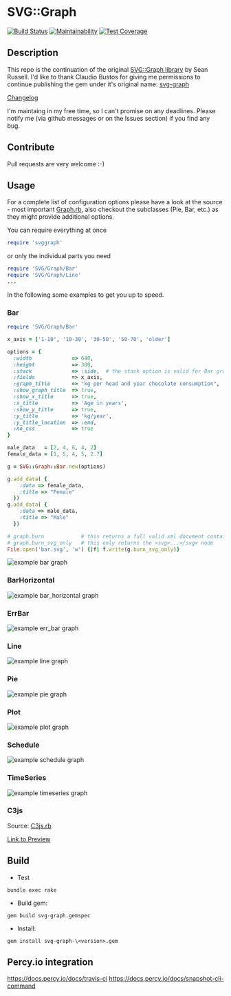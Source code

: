SVG::Graph
============

[![Build Status](https://travis-ci.com/lumean/svg-graph2.svg?branch=master)](https://travis-ci.com/lumean/svg-graph2)
[![Maintainability](https://api.codeclimate.com/v1/badges/0a2b2d977bb9a43f488a/maintainability)](https://codeclimate.com/github/lumean/svg-graph2/maintainability)
[![Test Coverage](https://api.codeclimate.com/v1/badges/0a2b2d977bb9a43f488a/test_coverage)](https://codeclimate.com/github/lumean/svg-graph2/test_coverage)

Description
-----------
This repo is the continuation of the original [SVG::Graph library](http://www.germane-software.com/software/SVG/SVG::Graph/) by Sean Russell. I'd like to thank Claudio Bustos for giving me permissions to continue publishing the gem under it's original name: [svg-graph](https://rubygems.org/gems/svg-graph)

[Changelog](../master/History.txt)

I'm maintaing in my free time, so I can't promise on any deadlines. Please notify me (via github messages or on the Issues section) if you find any bug.

Contribute
-----
Pull requests are very welcome :-)

Usage
-----

For a complete list of configuration options please have a look at the source - most important [Graph.rb](../master/lib/SVG/Graph/Graph.rb), also checkout the subclasses (Pie, Bar, etc.) as they might provide additional options.

You can require everything at once
```ruby
require 'svggraph'
```
or only the individual parts you need
```ruby
require 'SVG/Graph/Bar'
require 'SVG/Graph/Line'
...
```

In the following some examples to get you up to speed.

### Bar
```ruby
require 'SVG/Graph/Bar'

x_axis = ['1-10', '10-30', '30-50', '50-70', 'older']

options = {
  :width             => 640,
  :height            => 300,
  :stack             => :side,  # the stack option is valid for Bar graphs only
  :fields            => x_axis,
  :graph_title       => "kg per head and year chocolate consumption",
  :show_graph_title  => true,
  :show_x_title      => true,
  :x_title           => 'Age in years',
  :show_y_title      => true,
  :y_title           => 'kg/year',
  :y_title_location  => :end,
  :no_css            => true
}

male_data   = [2, 4, 6, 4, 2]
female_data = [1, 5, 4, 5, 2.7]

g = SVG::Graph::Bar.new(options)

g.add_data( {
    :data => female_data,
    :title => "Female"
  })
g.add_data( {
    :data => male_data,
    :title => "Male"
  })

# graph.burn            # this returns a full valid xml document containing the graph
# graph.burn_svg_only   # this only returns the <svg>...</svg> node
File.open('bar.svg', 'w') {|f| f.write(g.burn_svg_only)}
```
![example bar graph](https://cdn.rawgit.com/lumean/svg-graph2/master/examples/bar.svg)

### BarHorizontal

![example bar_horizontal graph](https://cdn.rawgit.com/lumean/svg-graph2/master/examples/bar_horizontal.svg)

### ErrBar

![example err_bar graph](https://cdn.rawgit.com/lumean/svg-graph2/master/examples/err_bar.svg)

### Line

![example line graph](https://cdn.rawgit.com/lumean/svg-graph2/master/examples/line.svg)

### Pie

![example pie graph](https://cdn.rawgit.com/lumean/svg-graph2/master/examples/pie.svg)

### Plot

![example plot graph](https://cdn.rawgit.com/lumean/svg-graph2/master/examples/plot.svg)

### Schedule

![example schedule graph](https://cdn.rawgit.com/lumean/svg-graph2/master/examples/schedule.svg)

### TimeSeries

![example timeseries graph](https://cdn.rawgit.com/lumean/svg-graph2/master/examples/timeseries.svg)

### C3js

Source: [C3js.rb](../master/examples/c3js.rb)

[Link to Preview](https://cdn.rawgit.com/lumean/svg-graph2/master/examples/c3js.html)


Build
-----
* Test

`bundle exec rake`

* Build gem:

`gem build svg-graph.gemspec`

* Install:

`gem install svg-graph-\<version>.gem`

Percy.io integration
---
https://docs.percy.io/docs/travis-ci
https://docs.percy.io/docs/snapshot-cli-command
